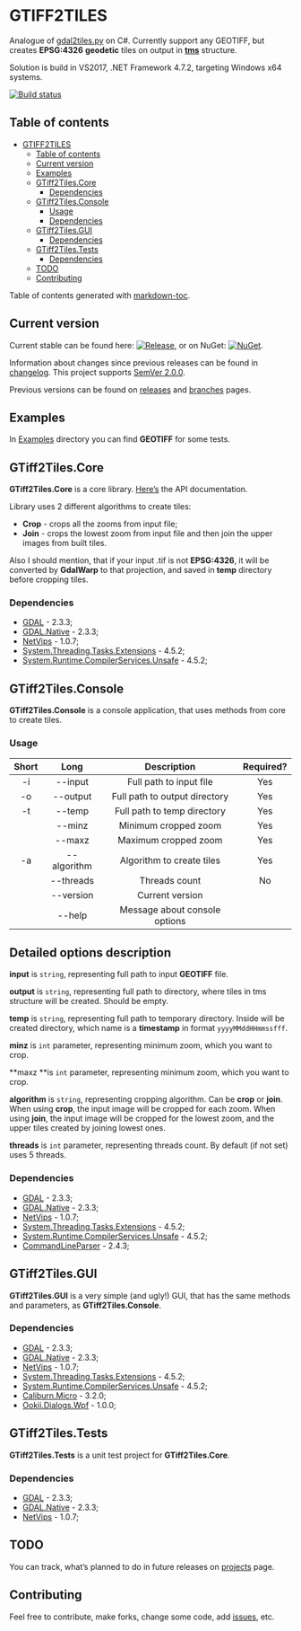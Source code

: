 # GTIFF2TILES

Analogue of [gdal2tiles.py](https://github.com/OSGeo/gdal/blob/master/gdal/swig/python/scripts/gdal2tiles.py) on C#. Currently support any GEOTIFF, but creates **EPSG:4326** **geodetic** tiles on output in [**tms**](https://wiki.osgeo.org/wiki/Tile_Map_Service_Specification) structure.

Solution is build in VS2017, .NET Framework 4.7.2, targeting Windows x64 systems.

[![Build status](https://ci.appveyor.com/api/projects/status/wp5bbi08sgd4i9bh?svg=true)](https://ci.appveyor.com/project/Gigas002/gtiff2tiles)

## Table of contents

- [GTIFF2TILES](#gtiff2tiles)
  * [Table of contents](#table-of-contents)
  * [Current version](#current-version)
  * [Examples](#examples)
  * [GTiff2Tiles.Core](#gtiff2tilescore)
    + [Dependencies](#dependencies)
  * [GTiff2Tiles.Console](#gtiff2tilesconsole)
    + [Usage](#usage)
    + [Dependencies](#dependencies-1)
  * [GTiff2Tiles.GUI](#gtiff2tilesgui)
    + [Dependencies](#dependencies-2)
  * [GTiff2Tiles.Tests](#gtiff2tilestests)
    + [Dependencies](#dependencies-3)
  * [TODO](#todo)
  * [Contributing](#contributing)

Table of contents generated with [markdown-toc](http://ecotrust-canada.github.io/markdown-toc/ ).

## Current version

Current stable can be found here: [![Release](https://img.shields.io/github/release/Gigas002/GTiff2Tiles.svg)](https://github.com/Gigas002/GTiff2Tiles/releases/latest), or on NuGet: [![NuGet](https://img.shields.io/nuget/v/GTiff2Tiles.svg)](https://www.nuget.org/packages/GTiff2Tiles/).

Information about changes since previous releases can be found in [changelog](https://github.com/Gigas002/GTiff2Tiles/blob/master/CHANGELOG.md). This project supports [SemVer 2.0.0](https://semver.org/).

Previous versions can be found on [releases](https://github.com/Gigas002/GTiff2Tiles/releases) and [branches](https://github.com/Gigas002/GTiff2Tiles/branches) pages.

## Examples

In [Examples](https://github.com/Gigas002/GTiff2Tiles/tree/master/Examples/Input) directory you can find **GEOTIFF** for some tests.

## GTiff2Tiles.Core 

**GTiff2Tiles.Core** is a core library. [Here’s](https://github.com/Gigas002/GTiff2Tiles/wiki) the API documentation. 

Library uses 2 different algorithms to create tiles:

- **Crop** - crops all the zooms from input file;
- **Join** - crops the lowest zoom from input file and then join the upper images from built tiles.

Also I should mention, that if your input .tif is not **EPSG:4326**, it will be converted by **GdalWarp** to that projection, and saved in **temp** directory before cropping tiles.

### Dependencies

- [GDAL](https://www.nuget.org/packages/GDAL/) - 2.3.3;
- [GDAL.Native](https://www.nuget.org/packages/GDAL.Native/) - 2.3.3;
- [NetVips](https://www.nuget.org/packages/NetVips/) - 1.0.7;
- [System.Threading.Tasks.Extensions](https://www.nuget.org/packages/System.Threading.Tasks.Extensions/) - 4.5.2;
- [System.Runtime.CompilerServices.Unsafe](https://www.nuget.org/packages/System.Runtime.CompilerServices.Unsafe/) - 4.5.2;

## GTiff2Tiles.Console

**GTiff2Tiles.Console** is a console application, that uses methods from core to create tiles. 

### Usage

| Short |    Long     |          Description          | Required? |
| :---: | :---------: | :---------------------------: | :-------: |
|  -i   |   --input   |    Full path to input file    |    Yes    |
|  -o   |  --output   | Full path to output directory |    Yes    |
|  -t   |   --temp    |  Full path to temp directory  |    Yes    |
|       |   --minz    |     Minimum cropped zoom      |    Yes    |
|       |   --maxz    |     Maximum cropped zoom      |    Yes    |
|  -a   | --algorithm |   Algorithm to create tiles   |    Yes    |
|       |  --threads  |         Threads count         |    No     |
|       |  --version  |        Current version        |           |
|       |   --help    | Message about console options |           |

## Detailed options description

**input** is `string`, representing full path to input **GEOTIFF** file.

**output** is `string`, representing full path to directory, where tiles in tms structure will be created. Should be empty.

**temp** is `string`, representing full path to temporary directory. Inside will be created directory, which name is a **timestamp** in format `yyyyMMddHHmmssfff`.

**minz** is `int` parameter, representing minimum zoom, which you want to crop.

**maxz **is `int` parameter, representing minimum zoom, which you want to crop.

**algorithm** is `string`, representing cropping algorithm. Can be **crop** or **join**. When using **crop**, the input image will be cropped for each zoom. When using **join**, the input image will be cropped for the lowest zoom, and the upper tiles created by joining lowest ones.

**threads** is `int` parameter, representing threads count. By default (if not set) uses 5 threads.

### Dependencies

- [GDAL](https://www.nuget.org/packages/GDAL/) - 2.3.3;
- [GDAL.Native](https://www.nuget.org/packages/GDAL.Native/) - 2.3.3;
- [NetVips](https://www.nuget.org/packages/NetVips/) - 1.0.7;
- [System.Threading.Tasks.Extensions](https://www.nuget.org/packages/System.Threading.Tasks.Extensions/) - 4.5.2;
- [System.Runtime.CompilerServices.Unsafe](https://www.nuget.org/packages/System.Runtime.CompilerServices.Unsafe/) - 4.5.2;
- [CommandLineParser](https://www.nuget.org/packages/CommandLineParser/) - 2.4.3;

## GTiff2Tiles.GUI

**GTiff2Tiles.GUI** is a very simple (and ugly!) GUI, that has the same methods and parameters, as **GTiff2Tiles.Console**.

### Dependencies

- [GDAL](https://www.nuget.org/packages/GDAL/) - 2.3.3;
- [GDAL.Native](https://www.nuget.org/packages/GDAL.Native/) - 2.3.3;
- [NetVips](https://www.nuget.org/packages/NetVips/) - 1.0.7;
- [System.Threading.Tasks.Extensions](https://www.nuget.org/packages/System.Threading.Tasks.Extensions/) - 4.5.2;
- [System.Runtime.CompilerServices.Unsafe](https://www.nuget.org/packages/System.Runtime.CompilerServices.Unsafe/) - 4.5.2;
- [Caliburn.Micro](https://www.nuget.org/packages/Caliburn.Micro) - 3.2.0;
- [Ookii.Dialogs.Wpf](https://www.nuget.org/packages/Ookii.Dialogs.Wpf/) - 1.0.0;

## GTiff2Tiles.Tests

**GTiff2Tiles.Tests** is a unit test project for **GTiff2Tiles.Core**.

### Dependencies

- [GDAL](https://www.nuget.org/packages/GDAL/) - 2.3.3;
- [GDAL.Native](https://www.nuget.org/packages/GDAL.Native/) - 2.3.3;
- [NetVips](https://www.nuget.org/packages/NetVips/) - 1.0.7;

## TODO

You can track, what’s planned to do in future releases on [projects](https://github.com/Gigas002/GTiff2Tiles/projects) page.

## Contributing

Feel free to contribute, make forks, change some code, add [issues](https://github.com/Gigas002/GTiff2Tiles/issues), etc.

